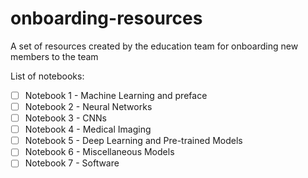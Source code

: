 # onboarding-resources
A set of resources created by the education team for onboarding new members to the team

List of notebooks: 
- [ ] Notebook 1 - Machine Learning and preface
- [ ] Notebook 2 - Neural Networks
- [ ] Notebook 3 - CNNs
- [ ] Notebook 4 - Medical Imaging  
- [ ] Notebook 5 - Deep Learning and Pre-trained Models 
- [ ] Notebook 6 - Miscellaneous Models 
- [ ] Notebook 7 - Software
